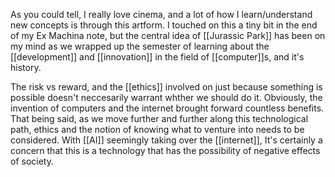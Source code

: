 As you could tell, I really love cinema, and a lot of how I learn/understand new concepts is through this artform. I touched on this a tiny bit in the end of my Ex Machina note, but the central idea of [[Jurassic Park]] has been on my mind as we wrapped up the semester of learning about the [[development]] and [[innovation]] in the field of [[computer]]s, and it's history.

The risk vs reward, and the [[ethics]] involved on just because something is possible doesn't neccesarily warrant whther we should do it. Obviously, the invention of computers and the internet brought forward countless benefits. That being said, as we move further and further along this technological path, ethics and the notion of knowing what to venture into needs to be considered. With [[AI]] seemingly taking over the [[internet]], It's certainly a concern that this is a technology that has the possibility of negative effects of society. 

